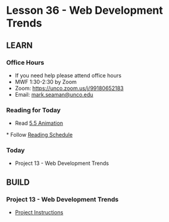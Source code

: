 # Lesson 36 - Web Development Trends

## LEARN        


### Office Hours
* If you need help please attend office hours
* MWF  1:30-2:30 by Zoom
* Zoom:  https://unco.zoom.us/j/99180652183
* Email: mark.seaman@unco.edu      


### Reading for Today  
* Read <a target="_blank" 
href="https://learn.zybooks.com/zybook/UNCOBACS200SeamanFall2021/chapter/5/section/5">
5.5 Animation
</a>
* Follow <a target="_blank" href="/course/bacs200/docs/ZybooksReading">Reading Schedule</a>


### Today
* Project 13 - Web Development Trends



## BUILD

### Project 13 - Web Development Trends
* [Project Instructions](/course/bacs200/project/13)

